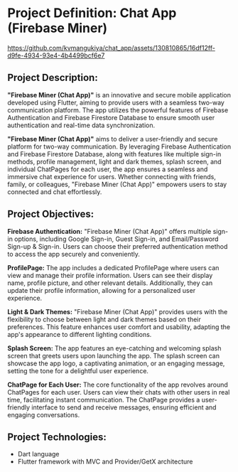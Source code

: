# Project Definition: Chat App (Firebase Miner)


https://github.com/kvmangukiya/chat_app/assets/130810865/16df12ff-d9fe-4934-93e4-4b4499bcf6e7


## Project Description:
**"Firebase Miner (Chat App)"** is an innovative and secure mobile application developed using Flutter, aiming to provide users with a seamless two-way communication platform. The app utilizes the powerful features of Firebase Authentication and Firebase Firestore Database to ensure smooth user authentication and real-time data synchronization.

**"Firebase Miner (Chat App)"** aims to deliver a user-friendly and secure platform for two-way communication. By leveraging Firebase Authentication and Firebase Firestore Database, along with features like multiple sign-in methods, profile management, light and dark themes, splash screen, and individual ChatPages for each user, the app ensures a seamless and immersive chat experience for users. Whether connecting with friends, family, or colleagues, "Firebase Miner (Chat App)" empowers users to stay connected and chat effortlessly.

## Project Objectives:

**Firebase Authentication:** "Firebase Miner (Chat App)" offers multiple sign-in options, including Google Sign-in, Guest Sign-in, and Email/Password Sign-up & Sign-in. Users can choose their preferred authentication method to access the app securely and conveniently.

**ProfilePage:** The app includes a dedicated ProfilePage where users can view and manage their profile information. Users can see their display name, profile picture, and other relevant details.
Additionally, they can update their profile information, allowing for a personalized user experience.

**Light & Dark Themes:** "Firebase Miner (Chat App)" provides users with the flexibility to choose between light and dark themes based on their preferences. This feature enhances user comfort and usability, adapting the app's appearance to different lighting conditions.

**Splash Screen:** The app features an eye-catching and welcoming splash screen that greets users upon launching the app. The splash screen can showcase the app logo, a captivating animation, or an engaging message, setting the tone for a delightful user experience.

**ChatPage for Each User:** The core functionality of the app revolves around ChatPages for each user. Users can view their chats with other users in real time, facilitating instant communication. The ChatPage provides a user-friendly interface to send and receive messages, ensuring efficient and engaging conversations.

## Project Technologies:
- Dart language
- Flutter framework with MVC and Provider/GetX architecture
